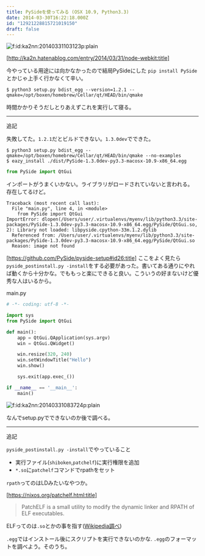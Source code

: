 ```yaml
---
title: PySideを使ってみる (OSX 10.9, Python3.3)
date: 2014-03-30T16:22:18.000Z
id: "12921228815721019150"
draft: false
---
```

<p><span itemscope itemtype="http://schema.org/Photograph"><img src="http://cdn-ak.f.st-hatena.com/images/fotolife/k/ka2nn/20140331/20140331103123.png" alt="f:id:ka2nn:20140331103123p:plain" title="f:id:ka2nn:20140331103123p:plain" class="hatena-fotolife" itemprop="image"></span></p>



[http://ka2n.hatenablog.com/entry/2014/03/31/node-webkit:title]

今やっている用途には向かなかったので結局PySideにした
`pip install PySide`とかじゃ上手く行かなくて辛い。

```shell
$ python3 setup.py bdist_egg --version=1.2.1 --qmake=/opt/boxen/homebrew/Cellar/qt/HEAD/bin/qmake
```

時間かかりそうだしとりあえずこれを実行して寝る。


-----

追記

失敗してた。`1.2.1`だとビルドできない。`1.3.0dev`でできた。
```shell
$ python3 setup.py bdist_egg --qmake=/opt/boxen/homebrew/Cellar/qt/HEAD/bin/qmake --no-examples
$ eazy_install ./dist/PySide-1.3.0dev-py3.3-macosx-10.9-x86_64.egg
```

```python
from PySide import QtGui
```

インポートがうまくいかない。ライブラリがロードされていないと言われる。
存在してるけど。

```
Traceback (most recent call last):
  File "main.py", line 4, in <module>
    from PySide import QtGui
ImportError: dlopen(/Users/user/.virtualenvs/myenv/lib/python3.3/site-packages/PySide-1.3.0dev-py3.3-macosx-10.9-x86_64.egg/PySide/QtGui.so, 2): Library not loaded: libpyside.cpython-33m.1.2.dylib
  Referenced from: /Users/user/.virtualenvs/myenv/lib/python3.3/site-packages/PySide-1.3.0dev-py3.3-macosx-10.9-x86_64.egg/PySide/QtGui.so
  Reason: image not found
```

[https://github.com/PySide/pyside-setup#id26:title]
ここをよく見たら`pyside_postinstall.py -install`をする必要があった。書いてある通りにやれば動くから十分かな。でももっと楽にできると良い。こういうの好まないけど優秀な人はいるから。


main.py
```python
# -*- coding: utf-8 -*-

import sys
from PySide import QtGui

def main():
    app = QtGui.QApplication(sys.argv)
    win = QtGui.QWidget()

    win.resize(320, 240)
    win.setWindowTitle("Hello")
    win.show()

    sys.exit(app.exec_())

if __name__ == '__main__':
    main()
```


<p><span itemscope itemtype="http://schema.org/Photograph"><img src="http://cdn-ak.f.st-hatena.com/images/fotolife/k/ka2nn/20140331/20140331083724.png" alt="f:id:ka2nn:20140331083724p:plain" title="f:id:ka2nn:20140331083724p:plain" class="hatena-fotolife" itemprop="image"></span></p>


なんでsetup.pyでできないのか後で調べる。

-----
追記

`pyside_postinstall.py -install`でやっていること

- 実行ファイル(`shiboken`,`patchelf`)に実行権限を追加
- `*.so`に`patchelf`コマンドでrpathをセット

`rpath`ってのはLDみたいなやつか。



[https://nixos.org/patchelf.html:title]
> PatchELF is a small utility to modify the dynamic linker and RPATH of ELF executables.

ELFってのは`.so`とかの事を指す([Wikipedia調べ](http://ja.wikipedia.org/wiki/Executable_and_Linkable_Format))


`.egg`ではインストール後にスクリプトを実行できないのかな.
`.egg`のフォーマットを調べよう。そのうち。
